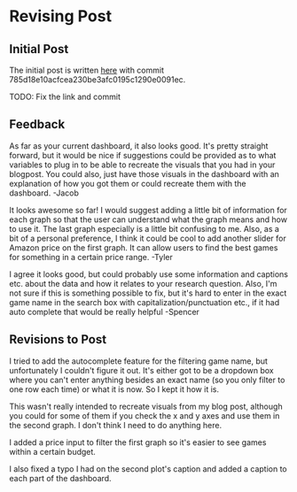 # Revising Post

## Initial Post

The initial post is written [here](https://github.com/Orion00/goodgames/blob/main/dashboard.py) with commit 785d18e10acfcea230be3afc0195c1290e0091ec.

TODO: Fix the link and commit

## Feedback

As far as your current dashboard, it also looks good. It's pretty straight forward, but it would be nice if suggestions could be provided as to what variables to plug in to be able to recreate the visuals that you had in your blogpost. You could also, just have those visuals in the dashboard with an explanation of how you got them or could recreate them with the dashboard. -Jacob

It looks awesome so far! I would suggest adding a little bit of information for each graph so that the user can understand what the graph means and how to use it. The last graph especially is a little bit confusing to me. Also, as a bit of a personal preference, I think it could be cool to add another slider for Amazon price on the first graph. It can allow users to find the best games for something in a certain price range. -Tyler

I agree it looks good, but could probably use some information and captions etc. about the data and how it relates to your research question. Also, I'm not sure if this is something possible to fix, but it's hard to enter in the exact game name in the search box with capitalization/punctuation etc., if it had auto complete that would be really helpful -Spencer

## Revisions to Post

I tried to add the autocomplete feature for the filtering game name, but unfortunately I couldn't figure it out. It's either got to be a dropdown box where you can't enter anything besides an exact name (so you only filter to one row each time) or what it is now. So I kept it how it is.

This wasn't really intended to recreate visuals from my blog post, although you could for some of them if you check the x and y axes and use them in the second graph. I don't think I need to do anything here.

I added a price input to filter the first graph so it's easier to see games within a certain budget.

I also fixed a typo I had on the second plot's caption and added a caption to each part of the dashboard.
